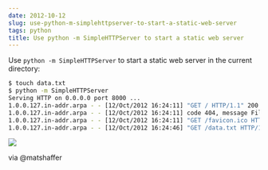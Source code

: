 ```yaml
---
date: 2012-10-12
slug: use-python-m-simplehttpserver-to-start-a-static-web-server
tags: python
title: Use python -m SimpleHTTPServer to start a static web server
---
```


Use `python -m SimpleHTTPServer` to start a static web server in the current directory:

```sh
$ touch data.txt
$ python -m SimpleHTTPServer
Serving HTTP on 0.0.0.0 port 8000 ...
1.0.0.127.in-addr.arpa - - [12/Oct/2012 16:24:11] "GET / HTTP/1.1" 200 -
1.0.0.127.in-addr.arpa - - [12/Oct/2012 16:24:11] code 404, message File not found
1.0.0.127.in-addr.arpa - - [12/Oct/2012 16:24:11] "GET /favicon.ico HTTP/1.1" 404 -
1.0.0.127.in-addr.arpa - - [12/Oct/2012 16:24:46] "GET /data.txt HTTP/1.1" 200 -
```

![](http://f.cl.ly/items/202a1T0R1l1A3C042o0u/Screen%20Shot%202012-10-19%20at%204.26.54%20PM.png)

via @matshaffer

